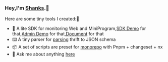 ### Hey,I'm [Shanks](https://cjinhuo.github.io/).👋

Here are some tiny tools I created:🎉

- 🎉 A lite SDK for monitoring Web and MiniProgram,[SDK Demo](https://mitojs.github.io/react-sdk-demo/#/page-one) for that,[Admin Demo](https://mitojs.github.io/mito-admin-demo/#/errors/2/info) for that,[Document](https://mitojs.github.io/mito-doc/#/sdk/guide/introduction) for that
- ⌨️ A tiny parser for [parsing](https://cjinhuo.github.io/thrift-to-json-schema/) thrift to JSON schema
- 📦 A set of scripts are preset for [monorepo](https://github.com/cjinhuo/mono-sdk-boilerplate) with Pnpm + changeset + nx
- 💬 Ask me about anything [here](https://github.com/cjinhuo/cjinhuo/issues)
